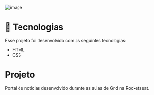 ![image](https://github.com/user-attachments/assets/60517a73-eb66-48e8-87cf-a80cc6e4024a)

<h1>🚀 Tecnologias</h1>
Esse projeto foi desenvolvido com as seguintes tecnologias:

* HTML
* CSS

<h1>Projeto</h1>
Portal de notícias desenvolvido durante as aulas de Grid na Rocketseat.
